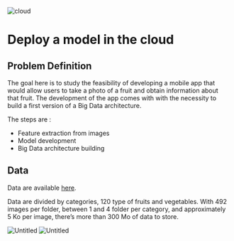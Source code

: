 ![cloud](https://github.com/pgrondein/cloud_big_data_model/assets/113172845/952afcbb-cb30-4041-9676-fc8ae073331b)

# Deploy a model in the cloud

## Problem Definition

The goal here is to study the feasibility of developing a mobile app that would allow users to take a photo of a fruit and obtain information about that fruit. The development of the app comes with with the necessity to build a first version of a Big Data architecture.

The steps are :

- Feature extraction from images
- Model development
- Big Data architecture building

## Data

Data are available [here](https://www.kaggle.com/datasets/moltean/fruits).

Data are divided by categories, 120 type of fruits and vegetables. With 492 images per folder, between 1 and 4 folder per category, and approximately 5 Ko per image, there’s more than 300 Mo of data to store.

![Untitled](https://prod-files-secure.s3.us-west-2.amazonaws.com/589f2cdb-c9de-4013-a992-6fb063ff1ea6/444604d9-f046-4328-b359-346eae26443d/Untitled.png)
![Untitled](https://prod-files-secure.s3.us-west-2.amazonaws.com/589f2cdb-c9de-4013-a992-6fb063ff1ea6/a968925d-1625-4bb1-b67e-a98861396152/Untitled.png)
